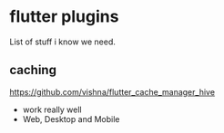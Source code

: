 # flutter plugins

List of stuff i know we need.

## caching

https://github.com/vishna/flutter_cache_manager_hive
- work really well
- Web, Desktop and Mobile

